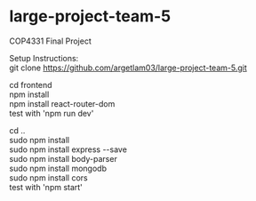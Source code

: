 # large-project-team-5
COP4331 Final Project  

Setup Instructions:  
git clone https://github.com/argetlam03/large-project-team-5.git

cd frontend  
npm install  
npm install react-router-dom  
test with 'npm run dev'  

cd ..  
sudo npm install  
sudo npm install express --save  
sudo npm install body-parser  
sudo npm install mongodb  
sudo npm install cors  
test with 'npm start'  
